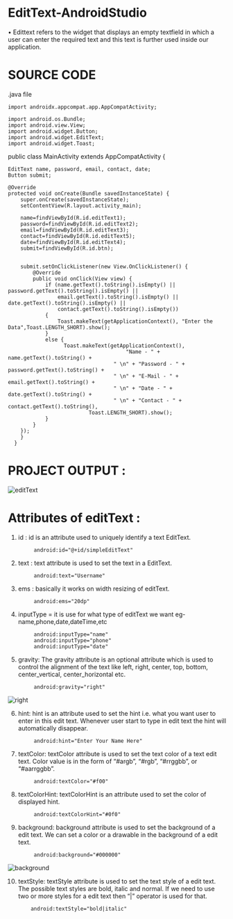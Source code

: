 # EditText-AndroidStudio

• Edittext refers to the widget that displays an empty textfield in which a user can enter the required text and this text is further used inside our application.


# SOURCE CODE
.java file


    import androidx.appcompat.app.AppCompatActivity;

    import android.os.Bundle;
    import android.view.View;
    import android.widget.Button;
    import android.widget.EditText;
    import android.widget.Toast;

   public class MainActivity extends AppCompatActivity {

    EditText name, password, email, contact, date;
    Button submit;

    @Override
    protected void onCreate(Bundle savedInstanceState) {
        super.onCreate(savedInstanceState);
        setContentView(R.layout.activity_main);

        name=findViewById(R.id.editText1);
        password=findViewById(R.id.editText2);
        email=findViewById(R.id.editText3);
        contact=findViewById(R.id.editText5);
        date=findViewById(R.id.editText4);
        submit=findViewById(R.id.btn);


        submit.setOnClickListener(new View.OnClickListener() {
            @Override
            public void onClick(View view) {
                if (name.getText().toString().isEmpty() || password.getText().toString().isEmpty() ||
                    email.getText().toString().isEmpty() || date.getText().toString().isEmpty() ||
                    contact.getText().toString().isEmpty())
                {
                    Toast.makeText(getApplicationContext(), "Enter the Data",Toast.LENGTH_SHORT).show();
                }
                else {
                      Toast.makeText(getApplicationContext(),
                                          "Name - " +  name.getText().toString() +
                                      " \n" + "Password - " + password.getText().toString() +
                                      " \n" + "E-Mail - " + email.getText().toString() +
                                      " \n" + "Date - " + date.getText().toString() +
                                      " \n" + "Contact - " + contact.getText().toString(),
                              Toast.LENGTH_SHORT).show();
                }
            }
        });
        }
      }

# PROJECT OUTPUT :

![editText](https://user-images.githubusercontent.com/101108540/173174124-62dc7c61-96e7-403a-b306-1c45e1969cd0.jpg)

# Attributes of editText :

1. id : id is an attribute used to uniquely identify a text EditText.
   
            android:id="@+id/simpleEditText"

2. text : text attribute is used to set the text in a EditText.
   
            android:text="Username"

3. ems : basically it works on width resizing of editText.
   
            android:ems="20dp"

4. inputType = it is use for what type of editText we want eg-name,phone,date,dateTime,etc
   
            android:inputType="name"
            android:inputType="phone"
            android:inputType="date"

5. gravity: The gravity attribute is an optional attribute which is used to control the alignment of the text like left, right, center, top, bottom, center_vertical, center_horizontal etc.
  
            android:gravity="right"      
![right](https://user-images.githubusercontent.com/101108540/173035203-3e0044c3-835d-44fb-afff-af11c8e9c0f3.jpg)


6. hint: hint is an attribute used to set the hint i.e. what you want user to enter in this edit text. Whenever user start to type in edit text the hint will automatically disappear.
  
            android:hint="Enter Your Name Here"

7. textColor: textColor attribute is used to set the text color of a text edit text. Color value is in the form of “#argb”, “#rgb”, “#rrggbb”, or “#aarrggbb”.
   
            android:textColor="#f00"

8. textColorHint: textColorHint is an attribute used to set the color of displayed hint.
 
            android:textColorHint="#0f0"

9. background: background attribute is used to set the background of a edit text. We can set a color or a drawable in the background of a edit text.
   
            android:background="#000000"
      
 ![background](https://user-images.githubusercontent.com/101108540/173035381-9ea64783-0694-49a9-b009-e9d453d86763.jpg)


10. textStyle: textStyle attribute is used to set the text style of a edit text. The possible text styles are bold, italic and normal. If we need to use two or more styles for a edit text then “|” operator is used for that.
  
            android:textStyle="bold|italic"
